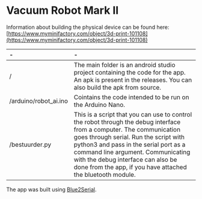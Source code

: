 # Vacuum Robot Mark II 

Information about building the physical device can be found here: [https://www.myminifactory.com/object/3d-print-101108](https://www.myminifactory.com/object/3d-print-101108)

| - | - |
| :------------ | :--------- |
|/ | The main folder is an android studio project containing the code for the app. An apk is present in the releases. You can also build the apk from source. |
|/arduino/robot_ai.ino | Cointains the code intended to be run on the Arduino Nano. |
|/bestuurder.py | This is a script that you can use to control the robot through the debug interface from a computer. The communication goes through serial. Run the script with python3 and pass in the serial port as a command line argument. Communicating with the debug interface can also be done from the app, if you have attached the bluetooth module. |

The app was built using [Blue2Serial](https://github.com/MacroYau/Blue2Serial).
